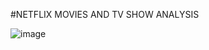 #NETFLIX MOVIES AND TV SHOW ANALYSIS

![image](https://github.com/user-attachments/assets/c6ce4bb1-d4fd-4417-bb2c-d84c13ef6a7f)








